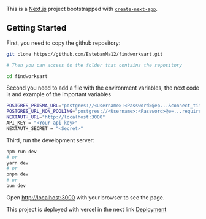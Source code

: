 This is a [Next.js](https://nextjs.org/) project bootstrapped with [`create-next-app`](https://github.com/vercel/next.js/tree/canary/packages/create-next-app).

## Getting Started

First, you need to copy the github repository:
```bash
git clone https://github.com/EstebanMa12/findworksart.git

# Then you can access to the folder that contains the repository

cd findworksart

```

Second you need to add a file with the environment variables, the next code is and example of the important variables
```bash
POSTGRES_PRISMA_URL="postgres://<Username>:<Password>@ep...&connect_timeout=15"
POSTGRES_URL_NON_POOLING="postgres://<Username>:<Password>@e=...require"
NEXTAUTH_URL="http://localhost:3000"
API_KEY = "<Your api key>"
NEXTAUTH_SECRET = "<Secret>"

```


Third, run the development server:

```bash
npm run dev
# or
yarn dev
# or
pnpm dev
# or
bun dev
```

Open [http://localhost:3000](http://localhost:3000) with your browser to see the page.

This project is deployed with vercel in the next link [Deployment](https://findworksart-j8rqrloyq-esteban-mayas-projects.vercel.app/)

